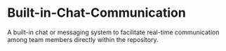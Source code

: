 # Built-in-Chat-Communication
A built-in chat or messaging system to facilitate real-time communication among team members directly within the repository.
